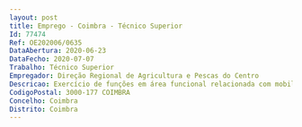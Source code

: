 ```yaml
--- 
layout: post
title: Emprego - Coimbra - Técnico Superior
Id: 77474
Ref: OE202006/0635
DataAbertura: 2020-06-23
DataFecho: 2020-07-07
Trabalho: Técnico Superior
Empregador: Direção Regional de Agricultura e Pescas do Centro
Descricao: Exercício de funções em área funcional relacionada com mobilidade de pessoal, sistema integrado de gestão e avaliação do desempenho, acumulação de funções e procedimentos concursais.
CodigoPostal: 3000-177 COIMBRA
Concelho: Coimbra
Distrito: Coimbra
--- 
```

